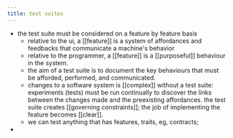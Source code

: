 ```yaml
---
title: test suites
---
```


- the test suite must be considered on a feature by feature basis
  - relative to the ui, a [[feature]] is a system of affordances and feedbacks that communicate a machine's behavior
  - relative to the programmer, a [[feature]] is a [[purposeful]] behaviour in the system.
  - the aim of a test suite is to document the key behaviours that must be afforded, performed, and communicated.
  - changes to a software system is [[complex]] without a test suite: experiments (tests) must be run continually to discover the links between the changes made and the preexisting affordances.
the test suite creates [[governing constraints]]; the job of implementing the feature becomes [[clear]].
  - we can test anything that has features, traits, eg, contracts;
-
